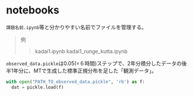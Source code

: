 # notebooks

`課題名前.ipynb`等と分かりやすい名前でファイルを管理する。

>例
>> kadai1.ipynb
>> kadai1_runge_kutta.ipynb

`observed_data.pickle`は0.05(=６時間)ステップで、2年分積分したデータの後半1年分に、MTで生成した標準正規分布を足した「観測データ」。　　
```python  
with open("PATH_TO_observed_data.pickle", 'rb') as f:  
  dat = pickle.load(f)  
```
